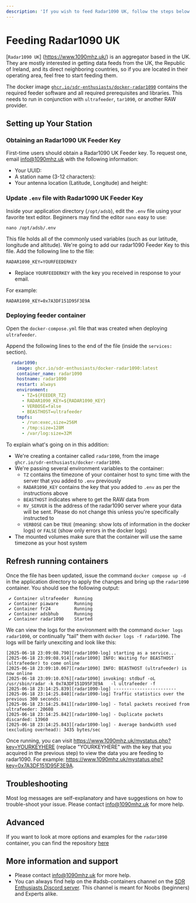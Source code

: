 ```yaml
---
description: 'If you wish to feed Radar1090 UK, follow the steps below.'
---
```


# Feeding Radar1090 UK

[`Radar1090 UK`] (https://www.1090mhz.uk/) is an aggregator based in the UK. They are mostly interested in getting data feeds from the UK, the Republic of Ireland, and its direct neighboring countries, so if you are located in their operating area, feel free to start feeding them.

The docker image [`ghcr.io/sdr-enthusiasts/docker-radar1090`](https://github.com/sdr-enthusiasts/docker-radar1090) contains the required feeder software and all required prerequisites and libraries. This needs to run in conjunction with `ultrafeeder`, `tar1090`, or another RAW provider.

## Setting up Your Station

### Obtaining an Radar1090 UK Feeder Key

First-time users should obtain a Radar1090 UK Feeder key. To request one, email [info@1090mhz.uk](mailto:info@1090mhz.uk) with the following information:

* Your UUID:
* A station name (3-12 characters):
* Your antenna location (Latitude, Longitude) and height:

### Update `.env` file with Radar1090 UK Feeder Key

Inside your application directory (`/opt/adsb`), edit the `.env` file using your favorite text editor. Beginners may find the editor `nano` easy to use:

```shell
nano /opt/adsb/.env
```

This file holds all of the commonly used variables (such as our latitude, longitude and altitude). We're going to add our radar1090 Feeder Key to this file. Add the following line to the file:

```shell
RADAR1090_KEY=YOURFEEDERKEY
```

* Replace `YOURFEEDERKEY` with the key you received in response to your email.

For example:

```shell
RADAR1090_KEY=0x7A3DF151D95F3E9A
```

### Deploying feeder container

Open the `docker-compose.yml` file that was created when deploying `ultrafeeder`.

Append the following lines to the end of the file (inside the `services:` section).

```yaml
  radar1090:
    image: ghcr.io/sdr-enthusiasts/docker-radar1090:latest
    container_name: radar1090
    hostname: radar1090
    restart: always
    environment:
      - TZ=${FEEDER_TZ}
      - RADAR1090_KEY=${RADAR1090_KEY}
      - VERBOSE=false
      - BEASTHOST=ultrafeeder
    tmpfs:
      - /run:exec,size=256M
      - /tmp:size=128M
      - /var/log:size=32M
```

To explain what's going on in this addition:

* We're creating a container called `radar1090`, from the image `ghcr.io/sdr-enthusiasts/docker-radar1090`.
* We're passing several environment variables to the container:
  * `TZ` contains the timezone of your container host to sync time with the server that you added to `.env` previously
  * `RADAR1090_KEY` contains the key that you added to `.env` as per the instructions above
  * `BEASTHOST` indicates where to get the RAW data from
  * `RV_SERVER` is the address of the radar1090 server where your data will be sent. Please do not change this unless you're specifically instructed to
  * `VERBOSE` can be `TRUE` (meaning: show lots of information in the docker logs) or `FALSE` (show only errors in the docker logs)
* The mounted volumes make sure that the container will use the same timezone as your host system


## Refresh running containers

Once the file has been updated, issue the command `docker compose up -d` in the application directory to apply the changes and bring up the `radar1090` container. You should see the following output:

```text
 ✔ Container ultrafeeder  Running
 ✔ Container piaware      Running
 ✔ Container fr24         Running
 ✔ Container adsbhub      Running
 ✔ Container radar1090    Started
```

We can view the logs for the environment with the command `docker logs radar1090`, or continually "tail" them with `docker logs -f radar1090`. The logs will be fairly unexciting and look like this:

```text
[2025-06-18 23:09:08.790][radar1090-log] starting as a service...
[2025-06-18 23:09:08.914][radar1090] INFO: Waiting for BEASTHOST (ultrafeeder) to come online
[2025-06-18 23:09:10.067][radar1090] INFO: BEASTHOST (ultrafeeder) is now online
[2025-06-18 23:09:10.076][radar1090] invoking: stdbuf -oL /usr/sbin/radar -k 0x7A3DF151D95F3E9A   -l ultrafeeder -f
[2025-06-18 23:14:25.839][radar1090-log] ------------------------
[2025-06-18 23:14:25.840][radar1090-log] Traffic statistics over the previous 300 seconds:
[2025-06-18 23:14:25.841][radar1090-log] - Total packets received from ultrafeeder: 20608
[2025-06-18 23:14:25.842][radar1090-log] - Duplicate packets discarded: 13960
[2025-06-18 23:14:25.843][radar1090-log] - Average bandwidth used (excluding overhead): 3435 bytes/sec
```

Once running, you can visit <https://www.1090mhz.uk/mystatus.php?key=YOURKEYHERE> (replace "YOURKEYHERE" with the key that you acquired in the previous step) to view the data you are feeding to radar1090. For example: <https://www.1090mhz.uk/mystatus.php?key=0x7A3DF151D95F3E9A>.

## Troubleshooting

Most log messages are self-explanatory and have suggestions on how to trouble-shoot your issue. Please contact [info@1090mhz.uk](mailto:info@1090mhz.uk) for more help.

## Advanced

If you want to look at more options and examples for the `radar1090` container, you can find the repository [here](https://github.com/sdr-enthusiasts/docker-radar1090)

## More information and support

* Please contact [info@1090mhz.uk](mailto:info@1090mhz.uk) for more help.
* You can always find help on the #adsb-containers channel on the [SDR Enthusiasts Discord server](https://discord.gg/m42azbZydy). This channel is meant for Noobs (beginners) and Experts alike.
